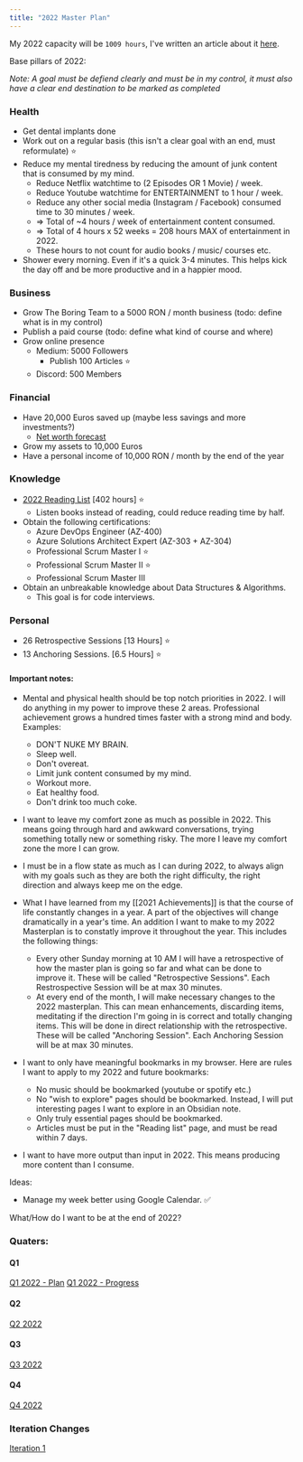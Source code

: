 ```yaml
---
title: "2022 Master Plan"
---
```

My 2022 capacity will be `1009 hours`, I've written an article about it [here](https://theboringteam.com/7-easy-steps-to-know-how-much-you-can-achieve-in-2022-d42bf182a5c8).

Base pillars of 2022:

*Note: A goal must be defiend clearly and must be in my control, it must also have a clear end destination to be marked as completed*

### Health
- Get dental implants done
- Work out on a regular basis (this isn't a clear goal with an end, must reformulate) ⭐
- Reduce my mental tiredness by reducing the amount of junk content that is consumed by my mind.
	- Reduce Netflix watchtime to (2 Episodes OR 1 Movie) / week. 
	- Reduce Youtube watchtime for ENTERTAINMENT to 1 hour / week.
	- Reduce any other social media (Instagram / Facebook) consumed time to 30 minutes / week.
	- => Total of ~4 hours / week of entertainment content consumed.
	- => Total of 4 hours x 52 weeks = 208 hours MAX of entertainment in 2022. 
	- These hours to not count for audio books / music/ courses etc.
- Shower every morning. Even if it's a quick 3-4 minutes. This helps kick the day off and be more productive and in a happier mood.

### Business
- Grow The Boring Team to a 5000 RON / month business (todo: define what is in my control)
- Publish a paid course (todo: define what kind of course and where)
- Grow online presence
	- Medium: 5000 Followers
		- Publish 100 Articles ⭐
	- Discord: 500 Members

### Financial
- Have 20,000 Euros saved up (maybe less savings and more investments?)
	- [Net worth forecast](https://1drv.ms/x/s!ApcHs7l0oRbYgms-eoMdZfG3Rmb0?e=llCl5c)
- Grow my assets to 10,000 Euros
- Have a personal income of 10,000 RON / month by the end of the year

### Knowledge
- [2022 Reading List](https://www.notion.so/c5f483d35ccc4e6fb30d92eff9c00dc9?v=e808a55c2ca1419281e3f91ba0707ab7) [402 hours] ⭐
	- Listen books instead of reading, could reduce reading time by half.
- Obtain the following certifications:
	- Azure DevOps Engineer (AZ-400)
	- Azure Solutions Architect Expert (AZ-303 + AZ-304)
	- Professional Scrum Master I ⭐
	- Professional Scrum Master II ⭐
	- Professional Scrum Master III
- Obtain an unbreakable knowledge about Data Structures & Algorithms.
	- This goal is for code interviews.

### Personal
- 26 Retrospective Sessions [13 Hours] ⭐
- 13 Anchoring Sessions. [6.5 Hours] ⭐

#### Important notes:
- Mental and physical health should be top notch priorities in 2022. I will do anything in my power to improve these 2 areas. Professional achievement grows a hundred times faster with a strong mind and body. Examples:
	- DON'T NUKE MY BRAIN.
	- Sleep well.
	- Don't overeat.
	- Limit junk content consumed by my mind.
	- Workout more.
	- Eat healthy food.
	- Don't drink too much coke.

- I want to leave my comfort zone as much as possible in 2022. This means going through hard and awkward conversations, trying something totally new or something risky. The more I leave my comfort zone the more I can grow.

- I must be in a flow state as much as I can during 2022, to always align with my goals such as they are both the right difficulty, the right direction and always keep me on the edge.

- What I have learned from my [[2021 Achievements]] is that the course of life constantly changes in a year. A part of the objectives will change dramatically in a year's time. An addition I want to make to my 2022 Masterplan is to constatly improve it throughout the year. This includes the following things:
	- Every other Sunday morning at 10 AM I will have a retrospective of how the master plan is going so far and what can be done to improve it. These will be called "Retrospective Sessions". Each Restrospective Session will be at max 30 minutes.
	- At every end of the month, I will make necessary changes to the 2022 masterplan. This can mean enhancements, discarding items, meditating if the direction I'm going in is correct and totally changing items. This will be done in direct relationship with the retrospective. These will be called "Anchoring Session". Each Anchoring Session will be at max 30 minutes.

- I want to only have meaningful bookmarks in my browser. Here are rules I want to apply to my 2022 and future bookmarks:
	- No music should be bookmarked (youtube or spotify etc.)
	- No "wish to explore" pages should be bookmarked. Instead, I will put interesting pages I want to explore in an Obsidian note.
	- Only truly essential pages should be bookmarked.
	- Articles must be put in the "Reading list" page, and must be read within 7 days.

- I want to have more output than input in 2022. This means producing more content than I consume. 

Ideas:
- Manage my week better using Google Calendar. ✅

What/How do I want to be at the end of 2022?

### Quaters:
#### Q1
[Q1 2022 - Plan](Master_Plans/2022/Q1/Q1%202022%20-%20Plan.md)
[Q1 2022 - Progress](Master_Plans/2022/Q1/Q1%202022%20-%20Progress.md)

#### Q2
[Q2 2022](Master_Plans/2022/Q2%202022.md)

#### Q3
[Q3 2022](Master_Plans/2022/Q3%202022.md)

#### Q4
[Q4 2022](Master_Plans/2022/Q4%202022.md)

### Iteration Changes
[Iteration 1](Master_Plans/2022/Iteration%20Changes/Iteration%201.md)

